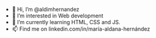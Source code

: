 - 👋 Hi, I’m @aldimhernandez
- 👀 I’m interested in Web development
- 🌱 I’m currently learning HTML, CSS and JS.
- 📫 Find me on linkedin.com/in/maría-aldana-hernández

<!---
aldimhernandez/aldimhernandez is a ✨ special ✨ repository because its `README.md` (this file) appears on your GitHub profile.
You can click the Preview link to take a look at your changes.
--->
